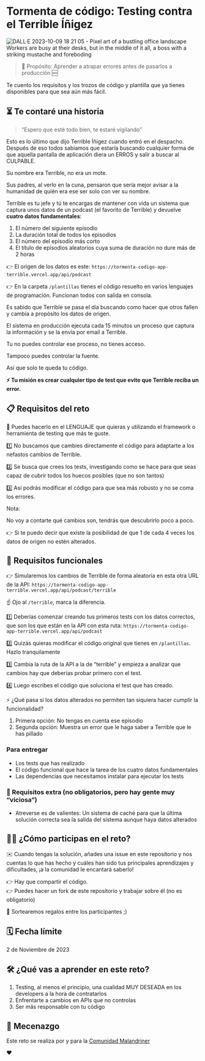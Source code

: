 # Tormenta de código: Testing contra el Terrible Íñigez

![DALL·E 2023-10-09 18 21 05 - Pixel art of a bustling office landscape  Workers are busy at their desks, but in the middle of it all, a boss with a striking mustache and foreboding](https://github.com/webreactiva-devs/testing-contra-terrible-inigez/assets/1122071/6b4291d5-b64c-4bb2-b9ba-2b306c09ee96)


> 🎯 Propósito: Aprender a atrapar errores antes de pasarlos a producción 🆕

Te cuento los requisitos y los trozos de código y plantilla que ya tienes disponibles para que sea aún más fácil.

## ⏳ Te contaré una historia

> “Espero que esté todo bien, te estaré vigilando”

Esto es lo último que dijo Terrible Íñigez cuando entró en el despacho. Después de eso todos sabíamos que estaría buscando cualquier forma de que aquella pantalla de aplicación diera un ERROS y salir a buscar al CULPABLE.

Su nombre era Terrible, no era un mote.

Sus padres, al verlo en la cuna, pensaron que sería mejor avisar a la humanidad de quién era ese ser solo con ver su nombre.

Terrible es tu jefe y tú te encargas de mantener con vida un sistema que captura unos datos de un podcast (el favorito de Terrible) y devuelve **cuatro datos fundamentales**:

1. El número del siguiente episodio
2. La duración total de todos los episodios
3. El número del episodio más corto
4. El título de episodios aleatorios cuya suma de duración no dure más de 2 horas

👉 El origen de los datos es este:  `https://tormenta-codigo-app-terrible.vercel.app/api/podcast`

👉 En la carpeta `/plantillas` tienes el código resuelto en varios lenguajes de programación. Funcionan todos con salida en consola.

Es sabido que Terrible se pasa el día buscando como hacer que otros fallen y cambia a propósito los datos de origen.

El sistema en producción ejecuta cada 15 minutos un proceso que captura la información y se la envía por email a Terrible.

Tu no puedes controlar ese proceso, no tienes acceso. 

Tampoco puedes controlar la fuente.

Así que solo te queda tu código.

**⚡️ Tu misión es crear cualquier tipo de test que evite que Terrible reciba un error.**




## 📋 Requisitos del reto


🚨 Puedes hacerlo en el LENGUAJE que quieras y utilizando el framework o herramienta de testing que más te guste.

1️⃣ No buscamos que cambies directamente el código para adaptarte a los nefastos cambios de Terrible.

2️⃣ Se busca que crees los tests, investigando como se hace para que seas capaz de cubrir todos los huecos posibles (que no son tantos)

3️⃣ Así podrás modificar el código para que sea más robusto y no se coma los errores.

Nota:

No voy a contarte qué cambios son, tendrás que descubrirlo poco a poco. 

👉 Si te puedo decir que existe la posibilidad de que 1 de cada 4 veces los datos de origen no estén alterados.



## 🎲 Requisitos funcionales

👉 Simularemos los cambios de Terrible de forma aleatoria en esta otra URL de la API:  `https://tormenta-codigo-app-terrible.vercel.app/api/podcast/terrible`

☝️ Ojo al `/terrible`, marca la diferencia.

1️⃣ Deberías comenzar creando tus primeros tests con los datos correctos, que son los que están en la API con esta ruta: `https://tormenta-codigo-app-terrible.vercel.app/api/podcast`

2️⃣ Quizás quieras modificar el código original que tienes en `/plantillas`. Hazlo tranquilamente

3️⃣ Cambia la ruta de la API a la de “terrible” y empieza a analizar que cambios hay que deberías probar primero con el test. 

4️⃣ Luego escribes el código que soluciona el test que has creado.

⚡️ ¿Qué pasa si los datos alterados no permiten tan siquiera hacer cumplir la funcionalidad? 
1. Primera opción: No tengas en cuenta ese episodio
2. Segunda opción: Muestra un error que le haga saber a Terrible que le has pillado


### Para entregar

- Los tests que has realizado
- El código funcional que hace la tarea de los cuatro datos fundamentales 
- Las dependencias que necesitamos instalar para ejecutar los tests


### 🌟 Requisitos extra (no obligatorios, pero hay gente muy “viciosa”)  

- Atreverse es de valientes: Un sistema de caché para que la última solución correcta sea la salida del sistema aunque haya datos alterados

## 👩‍💻 ¿Cómo participas en el reto?

✉️ Cuando tengas la solución, añades una issue en este repositorio y nos cuentas lo que has hecho y cuáles han sido tus principales aprendizajes y dificultades, ¡a la comunidad le encantará saberlo!

👉 Hay que compartir el código.  
👉 Puedes hacer un fork de este repositorio y trabajar sobre él (no es obligatorio)

🎁 Sortearemos regalos entre los participantes ;)  

## 🗓️ Fecha límite

2 de Noviembre de 2023

## 🛠️ ¿Qué vas a aprender en este reto?


1. Testing, al menos el principio, una cualidad MUY DESEADA en los developers a la hora de contratarlos
2. Enfrentarte a cambios en APIs que no controlas
3. Ser más responsable con tu código


## 🤗 Mecenazgo
Este reto se realiza por y para la [Comunidad Malandriner](https://webreactiva.com/comunidad)

❤️
